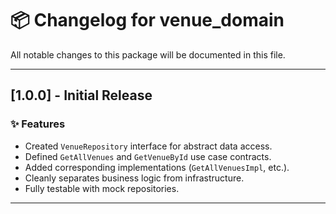 
# 📦 Changelog for venue_domain

All notable changes to this package will be documented in this file.

---

## [1.0.0] - Initial Release

### ✨ Features
- Created `VenueRepository` interface for abstract data access.
- Defined `GetAllVenues` and `GetVenueById` use case contracts.
- Added corresponding implementations (`GetAllVenuesImpl`, etc.).
- Cleanly separates business logic from infrastructure.
- Fully testable with mock repositories.

---
